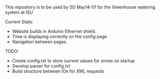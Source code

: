 This repository is to be used by SD May14-01 for the Greenhouse watering system at ISU

Current State:
 - Website builds in Arduino Ethernet shield.
 - Time is displaying correctly on the config page
 - Navigation between pages
 
TODO:
 - Create config.txt to store current values for zones on startup
 - Develop parser for config.txt
 - Build structure between IOs for XML requests
 
